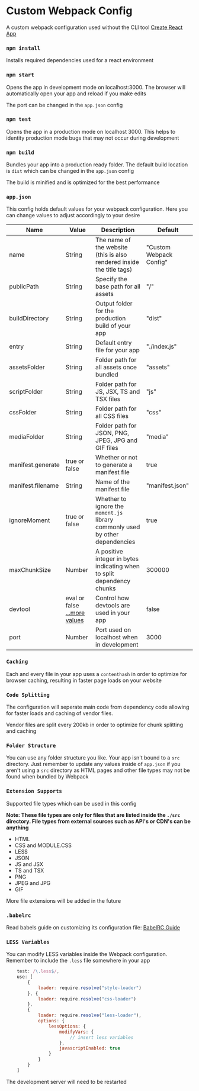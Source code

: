 # Custom Webpack Config

A custom webpack configuration used without the CLI tool [Create React App](https://reactjs.org/docs/create-a-new-react-app.html)

### `npm install`

Installs required dependencies used for a react environment

### `npm start`

Opens the app in development mode on localhost:3000. The browser will automatically open your app and reload if you make edits

The port can be changed in the `app.json` config

### `npm test`

Opens the app in a production mode on localhost 3000. This helps to identity production mode bugs that may not occur during development

### `npm build`

Bundles your app into a production ready folder. The default build location is `dist` which can be changed in the `app.json` config

The build is minified and is optimized for the best performance

### `app.json`

This config holds default values for your webpack configuration. Here you can change values to adjust accordingly to your desire

Name | Value | Description | Default
---- | ----- | ----------- | -------
name | String | The name of the website (this is also rendered inside the title tags) | "Custom Webpack Config"
publicPath | String | Specify the base path for all assets | "/"
buildDirectory | String | Output folder for the production build of your app | "dist"
entry | String | Default entry file for your app | "./index.js"
assetsFolder | String | Folder path for all assets once bundled | "assets"
scriptFolder | String | Folder path for JS, JSX, TS and TSX files | "js"
cssFolder | String | Folder path for all CSS files | "css"
mediaFolder | String | Folder path for JSON, PNG, JPEG, JPG and GIF files | "media"
manifest.generate | true or false | Whether or not to generate a manifest file | true
manifest.filename | String | Name of the manifest file | "manifest.json"
ignoreMoment | true or false | Whether to ignore the `moment.js` library commonly used by other dependencies | true
maxChunkSize | Number | A positive integer in bytes indicating when to split dependency chunks | 300000
devtool | eval or false [...more values](https://webpack.js.org/configuration/devtool/) | Control how devtools are used in your app | false
port | Number | Port used on localhost when in development | 3000

### `Caching`

Each and every file in your app uses a `contenthash` in order to optimize for browser caching, resulting in faster page loads on your website

### `Code Splitting`

The configuration will seperate main code from dependency code allowing for faster loads and caching of vendor files.

Vendor files are split every 200kb in order to optimize for chunk splitting and caching

### `Folder Structure`

You can use any folder structure you like. Your app isn't bound to a `src` directory. Just remember to update any values inside of `app.json` if you aren't using a `src` directory as HTML pages and other file types may not be found when bundled by Webpack

### `Extension Supports`

Supported file types which can be used in this config

**Note: These file types are only for files that are listed inside the `./src` directory. File types from external sources such as API's or CDN's can be anything**

* HTML
* CSS and MODULE.CSS
* LESS
* JSON
* JS and JSX
* TS and TSX
* PNG
* JPEG and JPG
* GIF

More file extensions will be added in the future

### `.babelrc`

Read babels guide on customizing its configuration file: [BabelRC Guide](https://babeljs.io/docs/en/config-files)

### `LESS Variables`

You can modify LESS variables inside the Webpack configuration. Remember to include the `.less` file somewhere in your app

```js
    test: /\.less$/,
    use: [
        {
            loader: require.resolve("style-loader")
        }, {
            loader: require.resolve("css-loader")
        },
        {
            loader: require.resolve("less-loader"),
            options: {
                lessOptions: {
                    modifyVars: {
                        // insert less variables
                    },
                    javascriptEnabled: true
                }
            }
        }
    ]
```

The development server will need to be restarted
